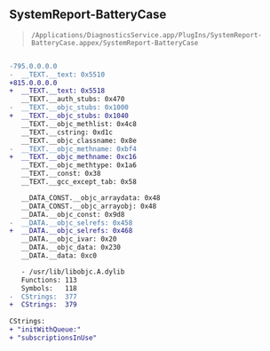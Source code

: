 ## SystemReport-BatteryCase

> `/Applications/DiagnosticsService.app/PlugIns/SystemReport-BatteryCase.appex/SystemReport-BatteryCase`

```diff

-795.0.0.0.0
-  __TEXT.__text: 0x5510
+815.0.0.0.0
+  __TEXT.__text: 0x5518
   __TEXT.__auth_stubs: 0x470
-  __TEXT.__objc_stubs: 0x1000
+  __TEXT.__objc_stubs: 0x1040
   __TEXT.__objc_methlist: 0x4c8
   __TEXT.__cstring: 0xd1c
   __TEXT.__objc_classname: 0x8e
-  __TEXT.__objc_methname: 0xbf4
+  __TEXT.__objc_methname: 0xc16
   __TEXT.__objc_methtype: 0x1a6
   __TEXT.__const: 0x38
   __TEXT.__gcc_except_tab: 0x58

   __DATA_CONST.__objc_arraydata: 0x48
   __DATA_CONST.__objc_arrayobj: 0x48
   __DATA.__objc_const: 0x9d8
-  __DATA.__objc_selrefs: 0x458
+  __DATA.__objc_selrefs: 0x468
   __DATA.__objc_ivar: 0x20
   __DATA.__objc_data: 0x230
   __DATA.__data: 0xc0

   - /usr/lib/libobjc.A.dylib
   Functions: 113
   Symbols:   118
-  CStrings:  377
+  CStrings:  379
 
CStrings:
+ "initWithQueue:"
+ "subscriptionsInUse"

```
